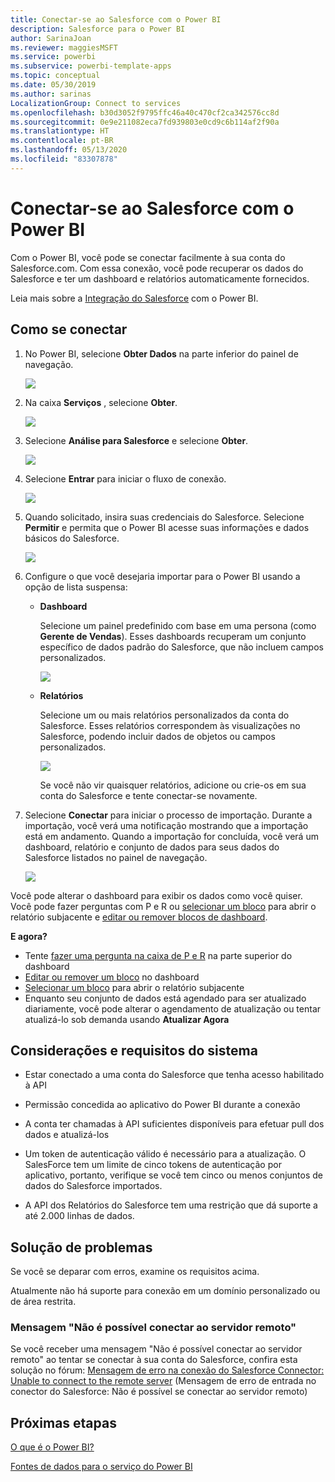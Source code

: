 ```yaml
---
title: Conectar-se ao Salesforce com o Power BI
description: Salesforce para o Power BI
author: SarinaJoan
ms.reviewer: maggiesMSFT
ms.service: powerbi
ms.subservice: powerbi-template-apps
ms.topic: conceptual
ms.date: 05/30/2019
ms.author: sarinas
LocalizationGroup: Connect to services
ms.openlocfilehash: b30d3052f9795ffc46a40c470cf2ca342576cc8d
ms.sourcegitcommit: 0e9e211082eca7fd939803e0cd9c6b114af2f90a
ms.translationtype: HT
ms.contentlocale: pt-BR
ms.lasthandoff: 05/13/2020
ms.locfileid: "83307878"
---
```

# <a name="connect-to-salesforce-with-power-bi"></a>Conectar-se ao Salesforce com o Power BI
Com o Power BI, você pode se conectar facilmente à sua conta do Salesforce.com. Com essa conexão, você pode recuperar os dados do Salesforce e ter um dashboard e relatórios automaticamente fornecidos.

Leia mais sobre a [Integração do Salesforce](https://powerbi.microsoft.com/integrations/salesforce) com o Power BI.

## <a name="how-to-connect"></a>Como se conectar
1. No Power BI, selecione **Obter Dados** na parte inferior do painel de navegação.
   
   ![](media/service-connect-to-salesforce/pbi_getdata.png) 
2. Na caixa **Serviços** , selecione **Obter**.
   
   ![](media/service-connect-to-salesforce/pbi_getservices.png) 
3. Selecione **Análise para Salesforce** e selecione **Obter**.  
   
   ![](media/service-connect-to-salesforce/salesforce.png)
4. Selecione **Entrar** para iniciar o fluxo de conexão.
   
    ![](media/service-connect-to-salesforce/dialog.png)
5. Quando solicitado, insira suas credenciais do Salesforce. Selecione **Permitir** e permita que o Power BI acesse suas informações e dados básicos do Salesforce.
   
   ![](media/service-connect-to-salesforce/sf_authorize.png)
6. Configure o que você desejaria importar para o Power BI usando a opção de lista suspensa:
   
   * **Dashboard**
     
     Selecione um painel predefinido com base em uma persona (como **Gerente de Vendas**). Esses dashboards recuperam um conjunto específico de dados padrão do Salesforce, que não incluem campos personalizados.
     
     ![](media/service-connect-to-salesforce/pbi_salesforcechooserole.png)
   * **Relatórios**
     
     Selecione um ou mais relatórios personalizados da conta do Salesforce. Esses relatórios correspondem às visualizações no Salesforce, podendo incluir dados de objetos ou campos personalizados.
     
     ![](media/service-connect-to-salesforce/pbi_salesforcereports.png)
     
     Se você não vir quaisquer relatórios, adicione ou crie-os em sua conta do Salesforce e tente conectar-se novamente.

7. Selecione **Conectar** para iniciar o processo de importação. Durante a importação, você verá uma notificação mostrando que a importação está em andamento. Quando a importação for concluída, você verá um dashboard, relatório e conjunto de dados para seus dados do Salesforce listados no painel de navegação.
   
   ![](media/service-connect-to-salesforce/pbi_getdatasalesforcedash.png)

Você pode alterar o dashboard para exibir os dados como você quiser. Você pode fazer perguntas com P e R ou [selecionar um bloco](../consumer/end-user-tiles.md) para abrir o relatório subjacente e [editar ou remover blocos de dashboard](../create-reports/service-dashboard-edit-tile.md).

**E agora?**

* Tente [fazer uma pergunta na caixa de P e R](../consumer/end-user-q-and-a.md) na parte superior do dashboard
* [Editar ou remover um bloco](../create-reports/service-dashboard-edit-tile.md) no dashboard
* [Selecionar um bloco](../create-reports/service-dashboard-tiles.md) para abrir o relatório subjacente
* Enquanto seu conjunto de dados está agendado para ser atualizado diariamente, você pode alterar o agendamento de atualização ou tentar atualizá-lo sob demanda usando **Atualizar Agora**

## <a name="system-requirements-and-considerations"></a>Considerações e requisitos do sistema

- Estar conectado a uma conta do Salesforce que tenha acesso habilitado à API

- Permissão concedida ao aplicativo do Power BI durante a conexão

- A conta ter chamadas à API suficientes disponíveis para efetuar pull dos dados e atualizá-los

- Um token de autenticação válido é necessário para a atualização. O SalesForce tem um limite de cinco tokens de autenticação por aplicativo, portanto, verifique se você tem cinco ou menos conjuntos de dados do Salesforce importados.

- A API dos Relatórios do Salesforce tem uma restrição que dá suporte a até 2.000 linhas de dados.


## <a name="troubleshooting"></a>Solução de problemas

Se você se deparar com erros, examine os requisitos acima. 

Atualmente não há suporte para conexão em um domínio personalizado ou de área restrita.

### <a name="unable-to-connect-to-the-remote-server-message"></a>Mensagem "Não é possível conectar ao servidor remoto"

Se você receber uma mensagem "Não é possível conectar ao servidor remoto" ao tentar se conectar à sua conta do Salesforce, confira esta solução no fórum: [Mensagem de erro na conexão do Salesforce Connector: Unable to connect to the remote server](https://www.outsystems.com/forums/Forum_TopicView.aspx?TopicId=17674&TopicName=log-in-error-message-unable-to-connect-to-the-remote-server&) (Mensagem de erro de entrada no conector do Salesforce: Não é possível se conectar ao servidor remoto)


## <a name="next-steps"></a>Próximas etapas
[O que é o Power BI?](../fundamentals/power-bi-overview.md)

[Fontes de dados para o serviço do Power BI](service-get-data.md)

